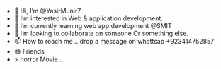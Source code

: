 - 👋 Hi, I’m @YasirMunir7
- 👀 I’m interested in Web & application development.
- 🌱 I’m currently learning web app development @SMIT
- 💞️ I’m looking to collaborate on someone Or something else.
- 📫 How to reach me ...drop a message on whattsap +923414752857
- 😄 Friends 
- ⚡ horror Movie ...

<!---
YasirMunir7/YasirMunir7 is a ✨ special ✨ repository because its `README.md` (this file) appears on your GitHub profile.
You can click the Preview link to take a look at your changes.
--->
